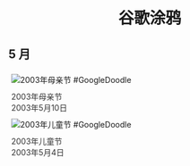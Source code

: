 
<h1 align="center"> 谷歌涂鸦 </h1>




## 5 月

<div class="image">


<img src="https://lh3.googleusercontent.com/Ld6V-d14LUKzvqe2g2_6ke7bf8RQcp8tmKXChi-MndOB7XuMoQ4Op-rdPMJ4al92Vd3uzq1fUuksv92dd4LwerkRmak21d7nwOnbhAnNfw=s660" alt="2003年母亲节 #GoogleDoodle" style="margin: 5px"/>
<div class="info" style="font-size: 14px; color:#333333; margin:5px"><div class="title">2003年母亲节</div><div class="date">2003年5月10日</div></div>

<img src="//www.google.com/logos/2003/childrens_day03.gif" alt="2003年儿童节 #GoogleDoodle" style="margin: 5px"/>
<div class="info" style="font-size: 14px; color:#333333; margin:5px"><div class="title">2003年儿童节</div><div class="date">2003年5月4日</div></div>

</div>








